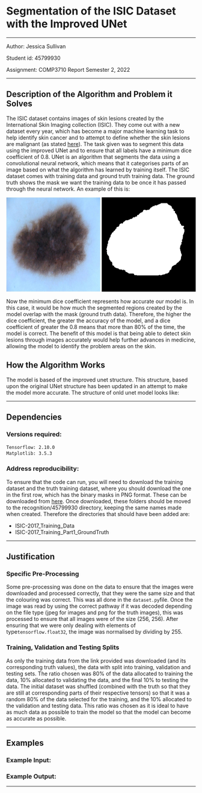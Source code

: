 # Segmentation of the ISIC Dataset with the Improved UNet

---

Author: Jessica Sullivan

Student id: 45799930

Assignment: COMP3710 Report Semester 2, 2022

---

## Description of the Algorithm and Problem it Solves

The ISIC dataset contains images of skin lesions created by the International Skin Imaging collection (ISIC). They come out with a new dataset every year, which has become a major machine learning task to help identify skin cancer and to attempt to define whether the skin lesions are malignant (as stated [here](https://pubmed.ncbi.nlm.nih.gov/34852988/#:~:text=The%20International%20Skin%20Imaging%20Collaboration,cancer%20detection%20and%20malignancy%20assessment.)). The task given was to segment this data using the improved UNet and to ensure that all labels have a minimum dice coefficient of 0.8. UNet is an algorithm that segments the data using a convolutional neural network, which means that it categorises parts of an image based on what the algorithm has learned by training itself. The ISIC dataset comes with training data and ground truth training data. The ground truth shows the mask we want the training data to be once it has passed through the neural network. An example of this is:

<img src="images/original.jpg" height="250px" width="250px" title="Original Image"/> <img src="images/mask.png" height="250px" width="250px" title="mask"/>

Now the minimum dice coefficient represents how accurate our model is. In this case, it would be how much the segmented regions created by the model overlap with the mask (ground truth data). Therefore, the higher the dice coefficient, the greater the accuracy of the model, and a dice coefficient of greater the 0.8 means that more than 80% of the time, the model is correct. The benefit of this model is that being able to detect skin lesions through images accurately would help further advances in medicine, allowing the model to identify the problem areas on the skin.

## How the Algorithm Works

The model is based of the improved unet structure. This structure, based upon the original UNet structure has been updated in an attempt to make the model more accurate. The structure of onld unet model looks like:



---

## Dependencies

### Versions required:

```commandline
Tensorflow: 2.10.0
Matplotlib: 3.5.3
```

### Address reproducibility:

To ensure that the code can run, you will need to download the training dataset and the truth training dataset, where you should download the one in the first row, which has the binary masks in PNG format. These can be downloaded from [here](https://challenge.isic-archive.com/data/#2017). Once downloaded, these folders should be moved to the recognition/45799930 directory, keeping the same names made when created. Therefore the directories that should have been added are:

* ISIC-2017_Training_Data
* ISIC-2017_Training_Part1_GroundTruth

---

## Justification

### Specific Pre-Processing

Some pre-processing was done on the data to ensure that the images were downloaded and processed correctly, that they were the same size and that the colouring was correct. This was all done in the `dataset.py`file. Once the image was read by using the correct pathway if it was decoded depending on the file type (jpeg for images and png for the truth images), this was processed to ensure that all images were of the size (256, 256). After ensuring that we were only dealing with elements of type`tensorflow.float32`, the image was normalised by dividing by 255.

### Training, Validation and Testing Splits

As only the training data from the link provided was downloaded (and its corresponding truth values), the data with split into training, validation and testing sets. The ratio chosen was 80% of the data allocated to training the data, 10% allocated to validating the data, and the final 10% to testing the data. The initial dataset was shuffled (combined with the truth so that they are still at corresponding parts of their respective tensors) so that it was a random 80% of the data selected for the training, and the 10% allocated to the validation and testing data. This ratio was chosen as it is ideal to have as much data as possible to train the model so that the model can become as accurate as possible.

---

## Examples

### Example Input:

### Example Output:

---
